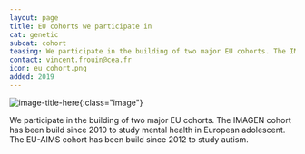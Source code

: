 ```yaml
---
layout: page
title: EU cohorts we participate in
cat: genetic
subcat: cohort
teasing: We participate in the building of two major EU cohorts. The IMAGEN cohort has been build since 2010 to study mental health in European adolescent. The EU-AIMS cohort has been build since 2012 to study autism.
contact: vincent.frouin@cea.fr
icon: eu_cohort.png
added: 2019
---
```




![image-title-here]({{site.baseurl}}/images/research/{{page.icon}}){:class="image"}

We participate in the building of two major EU cohorts. The IMAGEN cohort has been build since 2010 to study mental health in European adolescent. The EU-AIMS cohort has been build since 2012 to study autism.
